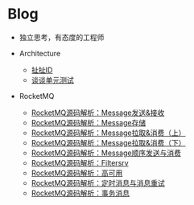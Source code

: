 # Blog
* 独立思考，有态度的工程师

* Architecture

  * [扯扯ID](https://github.com/YunaiV/Blog/blob/master/Architecture/0001-%E8%B0%88%E8%B0%88ID.md)
  * [谈谈单元测试](https://github.com/YunaiV/Blog/blob/master/Architecture/0002-%E6%89%AF%E6%89%AF%E5%8D%95%E5%85%83%E6%B5%8B%E8%AF%95.md)

* RocketMQ
  * [RocketMQ源码解析：Message发送&接收](https://github.com/YunaiV/Blog/blob/master/RocketMQ/1003-RocketMQ%E6%BA%90%E7%A0%81%E8%A7%A3%E6%9E%90%EF%BC%9AMessage%E5%8F%91%E9%80%81%26%E6%8E%A5%E6%94%B6.md)
  * [RocketMQ源码解析：Message存储](https://github.com/YunaiV/Blog/blob/master/RocketMQ/1004-RocketMQ%E6%BA%90%E7%A0%81%E8%A7%A3%E6%9E%90%EF%BC%9AMessage%E5%AD%98%E5%82%A8.md)
  * [RocketMQ源码解析：Message拉取&消费（上）](https://github.com/YunaiV/Blog/blob/master/RocketMQ/1005-RocketMQ%E6%BA%90%E7%A0%81%E8%A7%A3%E6%9E%90%EF%BC%9AMessage%E6%8B%89%E5%8F%96%26%E6%B6%88%E8%B4%B9%EF%BC%88%E4%B8%8A%EF%BC%89.md)
  * [RocketMQ源码解析：Message拉取&消费（下）](https://github.com/YunaiV/Blog/blob/master/RocketMQ/1005-RocketMQ%E6%BA%90%E7%A0%81%E8%A7%A3%E6%9E%90%EF%BC%9AMessage%E6%8B%89%E5%8F%96%26%E6%B6%88%E8%B4%B9%EF%BC%88%E4%B8%8B%EF%BC%89.md)
  * [RocketMQ源码解析：Message顺序发送与消费](https://github.com/YunaiV/Blog/blob/master/RocketMQ/1007-RocketMQ%E6%BA%90%E7%A0%81%E8%A7%A3%E6%9E%90%EF%BC%9AMessage%E9%A1%BA%E5%BA%8F%E5%8F%91%E9%80%81%E4%B8%8E%E6%B6%88%E8%B4%B9.md)
  * [RocketMQ源码解析：Filtersrv](https://github.com/YunaiV/Blog/blob/master/RocketMQ/1008-RocketMQ%E6%BA%90%E7%A0%81%E8%A7%A3%E6%9E%90%EF%BC%9AFiltersrv.md)
  * [RocketMQ源码解析：高可用](https://github.com/YunaiV/Blog/blob/master/RocketMQ/1009-RocketMQ%E6%BA%90%E7%A0%81%E8%A7%A3%E6%9E%90%EF%BC%9A%E9%AB%98%E5%8F%AF%E7%94%A8.md)
  * [RocketMQ源码解析：定时消息与消息重试](https://github.com/YunaiV/Blog/blob/master/RocketMQ/1010-RocketMQ%E6%BA%90%E7%A0%81%E8%A7%A3%E6%9E%90%EF%BC%9A%E5%AE%9A%E6%97%B6%E6%B6%88%E6%81%AF%E4%B8%8E%E6%B6%88%E6%81%AF%E9%87%8D%E8%AF%95.md)
  * [RocketMQ源码解析：事务消息](https://github.com/YunaiV/Blog/blob/master/RocketMQ/1011-RocketMQ%E6%BA%90%E7%A0%81%E8%A7%A3%E6%9E%90%EF%BC%9A%E4%BA%8B%E5%8A%A1%E6%B6%88%E6%81%AF.md)